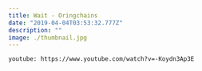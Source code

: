 ```yaml
---
title: Wait - Oringchains
date: "2019-04-04T03:53:32.777Z"
description: ""
image: ./thumbnail.jpg
---
```

`youtube: https://www.youtube.com/watch?v=-Koydn3Ap3E`
